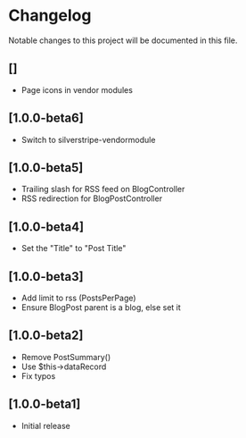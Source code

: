 # Changelog

Notable changes to this project will be documented in this file.

## []

- Page icons in vendor modules


## [1.0.0-beta6]

- Switch to silverstripe-vendormodule


## [1.0.0-beta5]

- Trailing slash for RSS feed on BlogController
- RSS redirection for BlogPostController


## [1.0.0-beta4]

- Set the "Title" to "Post Title"


## [1.0.0-beta3]

- Add limit to rss (PostsPerPage)
- Ensure BlogPost parent is a blog, else set it


## [1.0.0-beta2]

- Remove PostSummary()
- Use $this->dataRecord
- Fix typos


## [1.0.0-beta1]

- Initial release
